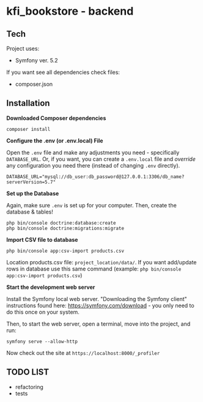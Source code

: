 # kfi_bookstore - backend

## Tech
Project uses:
* Symfony ver. 5.2

If you want see all dependencies check files:
* composer.json

## Installation

**Downloaded Composer dependencies**
```
composer install
```

**Configure the .env (or .env.local) File**

Open the `.env` file and make any adjustments you need - specifically
`DATABASE_URL`. Or, if you want, you can create a `.env.local` file
and *override* any configuration you need there (instead of changing
`.env` directly).

`DATABASE_URL="mysql://db_user:db_password@127.0.0.1:3306/db_name?serverVersion=5.7"`

**Set up the Database**

Again, make sure `.env` is set up for your computer. Then, create
the database & tables!

```
php bin/console doctrine:database:create
php bin/console doctrine:migrations:migrate
```

**Import CSV file to database**
```
php bin/console app:csv-import products.csv
```

Location products.csv file: `project_location/data/`.
If you want add/update rows in database use this same command (example: `php bin/console app:csv-import products.csv`)

**Start the development web server**

Install the Symfony local web server.
"Downloading the Symfony client" instructions found here: https://symfony.com/download - you only need to do this once on your system.

Then, to start the web server, open a terminal, move into the
project, and run:

```
symfony serve --allow-http
```

Now check out the site at `https://localhost:8000/_profiler`

## TODO LIST
* refactoring
* tests